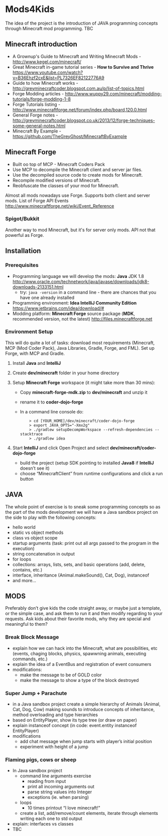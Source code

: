 # Mods4Kids

The idea of the project is the introduction of JAVA programming concepts through Minecraft mod programming. TBC

## Minecraft introduction

- A Grownup's Guide to Minecraft and Writing Minecraft Mods - http://www.kegel.com/minecraft/
- Great Minecraft in-game tutorial series - **How to Survive and Thrive**
https://www.youtube.com/watch?v=B36Ehzf2cxE&list=PL7326EF82122776A9
- Guide to how Minecraft works - http://greyminecraftcoder.blogspot.com.au/p/list-of-topics.html
- Forge Modding articles - http://www.wuppy29.com/minecraft/modding-tutorials/forge-modding-1-8
- Forge Tutorials listing - http://www.minecraftforge.net/forum/index.php/board,120.0.html
- General Forge notes - http://greyminecraftcoder.blogspot.co.uk/2013/12/forge-techniques-some-general-notes.html
- Minecraft By Example - https://github.com/TheGreyGhost/MinecraftByExample

## Minecraft Forge

- Built oo top of MCP - Minecraft Coders Pack
- Use MCP to decompile the Minecraft client and server jar files.
- Use the decompiled source code to create mods for Minecraft.
- Recompile modified versions of Minecraft.
- Reobfuscate the classes of your mod for Minecraft.

Almost all mods nowadays use Forge. Supports both client and server mods.
List of Forge API Events http://www.minecraftforge.net/wiki/Event_Reference

### Spigot/Bukkit
Another way to mod Minecraft, but it's for server only mods. API not that powerful as Forge.

## Installation

### Prerequisites

* Programming language we will develop the mods: **Java** JDK 1.8 http://www.oracle.com/technetwork/java/javase/downloads/jdk8-downloads-2133151.html
    * try: `java -version` in a command line - there are chances that you have one already installed
* Programming environment: **Idea IntelliJ Community Edition** https://www.jetbrains.com/idea/download/#
* Modding platform: **Minecraft Forge** source package (**MDK**, recommended version, not the latest) http://files.minecraftforge.net

### Environment Setup

This will do quite a lot of tasks: download most requirements (Minecraft, MCP (Mod Coder Pack), Java Libraries, Gradle, Forge, and FML). Set up Forge, with MCP and Gradle.

1. Install **Java** and **IntelliJ**
2. Create **dev/minecraft** folder in your home directory
3. Setup **Minecraft Forge** workspace (it might take more than 30 mins):
    * Copy **minecraft-forge-mdk.zip** to **dev/minecraft** and unzip it
    * rename it to **coder-dojo-forge**
    * In a command line console do:

        ```
            > cd [YOUR_HOME]/dev/minecraft/coder-dojo-forge
            > export JAVA_OPTS="-Xmx2g"
            > ./gradlew setupDecompWorkspace --refresh-dependencies --stacktrace
            > ./gradlew idea
        ```

4. Start **IntelliJ** and click Open Project and select **dev/minecraft/coder-dojo-forge**
    * build the project (setup SDK pointing to installed **Java8** if **IntelliJ** doesn’t see it)
    * choose “MinecraftClient” from runtime configurations and click a run button

## JAVA
The whole point of exercise is to sneak some programming concepts so as the part of the mods development we will have a Java sandbox project on the side to play with the following concepts:

- hello world
- static vs object methods
- class vs object scope
- startup arguments (task: print out all args passed to the program in the execution)
- string concatenation in output
- for loops
- collections: arrays, lists, sets, and basic operations (add, delete, contains, etc.)
- interface, inheritance (Animal.makeSound(), Cat, Dog), instanceof
- and more...

## MODS
Preferably don’t give kids the code straight away, or maybe just a template, or the simple case, and ask them to run it and then modify regarding to your requests. Ask kids about their favorite mods, why they are special and meaningful to them?

### Break Block Message

- explain how we can hack into the Minecraft, what are possibilities, etc (events, chaging blocks, physics, spawwning animals, executing commands, etc.)
- explain the idea of a EventBus and registration of event consumers
- modifications:
    - make the message to be of GOLD color
    - make the message to show a type of the block destroyed

### Super Jump + Parachute
- in a Java sandbox project create a simple hierarchy of Animals (Animal, Cat, Dog, Cow) making sounds to introduce concepts of inheritance, method overloading and type hierarchies
- based on EntityPlayer, show its type tree (or draw on paper)
- explain instanceof concept (in code: event.entity instanceof EntityPlayer)
- modifications
    - add chat message when jump starts with player’s initial position
    - experiment with height of a jump

### Flaming pigs, cows or sheep
- In Java sandbox project
    - command line arguments exercise
        - reading from input
        - print all incoming arguments out
        - parse string values into Integer
        - exceptions (ie. when parsing)
    - loops
        - 10 times printout “I love minecraft!"
    - create a list, add/remove/count elements, iterate through elements writing each one to std output
- explain: interfaces vs classes
- TBC